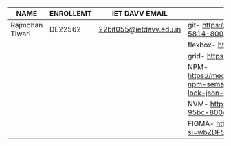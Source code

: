 | NAME | ENROLLEMT | IET DAVV EMAIL | URLs |
|----------|----------|----------|----------|
| Rajmohan Tiwari   | DE22562  | 22bit055@ietdavv.edu.in  |  git- https://chatgpt.com/share/67b8a578-5814-800e-afb2-90ddca79d23e |   
|    |   |   | flexbox-  https://flexboxfroggy.com/ |
|    |   |   | grid-  https://cssgridgarden.com/ |
|    |   |   | NPM- https://medium.com/@gfaganli/understanding-npm-semantic-versioning-and-package-lock-json-bc0563c66e39 |
|    |   |   | NVM-  https://chatgpt.com/share/67b95251-95bc-800e-a47c-9db840fa2779 |
|    |   |   | FIGMA-  https://youtu.be/uQsyobT2Rv8?si=wbZDFSDf4LN8wmOA |


